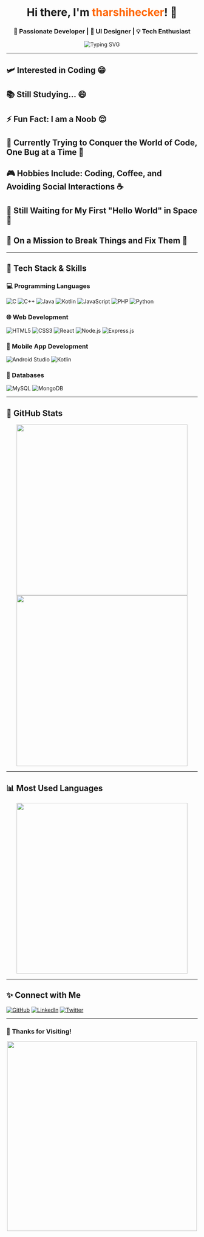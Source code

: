 <h1 align="center">Hi there, I'm <span style="color:#ff6600">tharshihecker</span>! 👋</h1>
<h3 align="center">🚀 Passionate Developer | 🎨 UI Designer | 💡 Tech Enthusiast</h3>

<p align="center">
  <img src="https://readme-typing-svg.herokuapp.com?font=Fira+Code&size=22&pause=1000&color=F75C7E&center=true&vCenter=true&width=600&lines=Full-Stack+Developer;MERN+Stack+Enthusiast;Android+UI+Designer;Tech+Explorer;Open+Source+Contributor" alt="Typing SVG" />
</p>

---
## 🛩 **Interested in Coding** 😁  
## 📚 **Still Studying...** 😄  
## ⚡ **Fun Fact: I am a Noob 😌**  
## 💭 **Currently Trying to Conquer the World of Code, One Bug at a Time** 🐛  
## 🎮 **Hobbies Include: Coding, Coffee, and Avoiding Social Interactions** ☕  
## 🏅 **Still Waiting for My First "Hello World" in Space** 🌌  
## 🤖 **On a Mission to Break Things and Fix Them** 🔨

---

## 🎨 **Tech Stack & Skills**
### **💻 Programming Languages**
![C](https://img.shields.io/badge/C-A8B9CC?style=for-the-badge&logo=c&logoColor=black)
![C++](https://img.shields.io/badge/C%2B%2B-00599C?style=for-the-badge&logo=c%2B%2B&logoColor=white)
![Java](https://img.shields.io/badge/Java-ED8B00?style=for-the-badge&logo=java&logoColor=white)
![Kotlin](https://img.shields.io/badge/Kotlin-0095D5?style=for-the-badge&logo=kotlin&logoColor=white)
![JavaScript](https://img.shields.io/badge/JavaScript-F7DF1E?style=for-the-badge&logo=javascript&logoColor=black)
![PHP](https://img.shields.io/badge/PHP-777BB4?style=for-the-badge&logo=php&logoColor=white)
![Python](https://img.shields.io/badge/Python-3776AB?style=for-the-badge&logo=python&logoColor=white)

### **🌐 Web Development**
![HTML5](https://img.shields.io/badge/HTML5-E34F26?style=for-the-badge&logo=html5&logoColor=white)
![CSS3](https://img.shields.io/badge/CSS3-1572B6?style=for-the-badge&logo=css3&logoColor=white)
![React](https://img.shields.io/badge/React-61DAFB?style=for-the-badge&logo=react&logoColor=black)
![Node.js](https://img.shields.io/badge/Node.js-339933?style=for-the-badge&logo=nodedotjs&logoColor=white)
![Express.js](https://img.shields.io/badge/Express.js-000000?style=for-the-badge&logo=express&logoColor=white)

### **📱 Mobile App Development**
![Android Studio](https://img.shields.io/badge/Android_Studio-3DDC84?style=for-the-badge&logo=android-studio&logoColor=white)
![Kotlin](https://img.shields.io/badge/Kotlin-0095D5?style=for-the-badge&logo=kotlin&logoColor=white)

### **💾 Databases**
![MySQL](https://img.shields.io/badge/MySQL-4479A1?style=for-the-badge&logo=mysql&logoColor=white)
![MongoDB](https://img.shields.io/badge/MongoDB-4EA94B?style=for-the-badge&logo=mongodb&logoColor=white)

---

## 🚀 **GitHub Stats**
<div align="center">
  <img src="https://github-readme-stats.vercel.app/api?username=tharshihecker&show_icons=true&theme=radical" width="450px">
  <img src="https://github-readme-streak-stats.herokuapp.com/?user=tharshihecker&theme=radical" width="450px">
</div>

---

## 📊 **Most Used Languages**
<div align="center">
  <img src="https://github-readme-stats.vercel.app/api/top-langs/?username=tharshihecker&layout=compact&theme=radical" width="450px">
</div>

---

## ✨ **Connect with Me**
[![GitHub](https://img.shields.io/badge/GitHub-181717?style=for-the-badge&logo=github&logoColor=white)](https://github.com/tharshihecker)
[![LinkedIn](https://img.shields.io/badge/LinkedIn-0077B5?style=for-the-badge&logo=linkedin&logoColor=white)](https://linkedin.com/in/tharshihecker)
[![Twitter](https://img.shields.io/badge/Twitter-1DA1F2?style=for-the-badge&logo=twitter&logoColor=white)](https://twitter.com/tharshihecker)

---



### 🎉 **Thanks for Visiting!**
<p align="center">
  <img src="https://media.giphy.com/media/vzO0Vc8b2VBLi/giphy.gif" width="500px">
</p>
